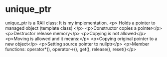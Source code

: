 # unique_ptr
unique_ptr is a RAII class: It is my implementation.  &lt;p> Holds a pointer to managed object (template class) &lt;/p> &lt;p>Constructor copies a pointer&lt;/p> &lt;p>Destructor release memory&lt;/p> &lt;p>Copying is not allowed&lt;/p> &lt;p>Moving is allowed and it means:&lt;/p>  &lt;p>Copying original pointer to a new object&lt;/p>  &lt;p>Setting source pointer to nullptr&lt;/p> &lt;p>Member functions: operator*(), operator->(), get(), release(), reset()&lt;/p>
